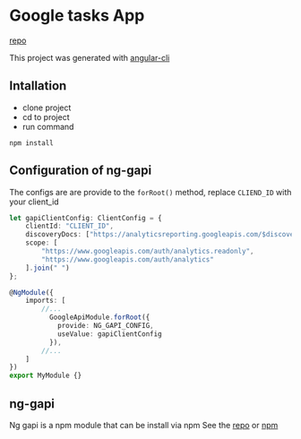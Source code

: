 # Google tasks App

[repo](https://github.com/rubenCodeforges/angular-google-tasks-test-waes)


This project was generated with [angular-cli](https://github.com/angular/angular-cli)

## Intallation 
- clone project
- cd to project
- run command

```
npm install
```

## Configuration of ng-gapi

The configs are are provide to the `forRoot()` method, replace `CLIEND_ID` with your client_id

```typescript
let gapiClientConfig: ClientConfig = {
    clientId: "CLIENT_ID",
    discoveryDocs: ["https://analyticsreporting.googleapis.com/$discovery/rest?version=v4"],
    scope: [
        "https://www.googleapis.com/auth/analytics.readonly",
        "https://www.googleapis.com/auth/analytics"
    ].join(" ")
};

@NgModule({
    imports: [
        //...
          GoogleApiModule.forRoot({
            provide: NG_GAPI_CONFIG,
            useValue: gapiClientConfig
          }),
        //...
    ]
})
export MyModule {}
```

## ng-gapi 

Ng gapi is a npm module that can be install via npm
See the [repo](https://github.com/rubenCodeforges/angular2-google-api) or [npm](https://www.npmjs.com/package/ng-gapi)
